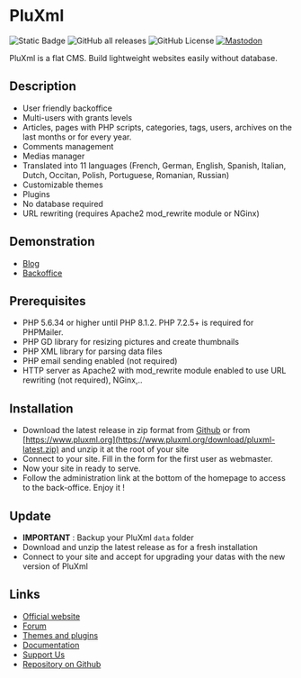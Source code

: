 # PluXml
![Static Badge](https://img.shields.io/badge/https-pluxml.org-blue)
![GitHub all releases](https://img.shields.io/github/downloads/pluxml/pluxml/total?icon=github)
![GitHub License](https://img.shields.io/github/license/pluxml/pluxml?icon=php)
[![Mastodon](https://img.shields.io/badge/%40pluxml-6768f3?logo=mastodon&logoColor=%23ffffff)](https://hachyderm.io/@pluxml)

PluXml is a flat CMS. Build lightweight websites easily without database.

## Description

* User friendly backoffice
* Multi-users with grants levels
* Articles, pages with PHP scripts, categories, tags, users, archives on the last months or for every year.
* Comments management
* Medias manager
* Translated into 11 languages (French, German, English, Spanish, Italian, Dutch, Occitan, Polish, Portuguese, Romanian, Russian)
* Customizable themes
* Plugins
* No database required
* URL rewriting (requires Apache2 mod_rewrite module or NGinx)

## Demonstration

* [Blog](https://demo.pluxml.org/)
* [Backoffice](https://demo.pluxml.org/core/admin/auth.php?p=/core/admin/)

## Prerequisites

* PHP 5.6.34 or higher until PHP 8.1.2. PHP 7.2.5+ is required for PHPMailer.
* PHP GD library for resizing pictures and create thumbnails
* PHP XML library for parsing data files
* PHP email sending enabled (not required)
* HTTP server as Apache2 with mod_rewrite module enabled to use URL rewriting (not required), NGinx,..

## Installation

* Download the latest release in zip format from [Github](https://github.com/pluxml/PluXml/releases) or from [https://www.pluxml.org](https://www.pluxml.org/download/pluxml-latest.zip) and unzip it at the root of your site
* Connect to your site. Fill in the form for the first user as webmaster.
* Now your site in ready to serve.
* Follow the administration link at the bottom of the homepage to access to the back-office. Enjoy it !

## Update

* **IMPORTANT** : Backup your PluXml `data` folder
* Download and unzip the latest release as for a fresh installation
* Connect to your site and accept for upgrading your datas with the new version of PluXml

## Links

* [Official website](https://www.pluxml.org/)
* [Forum](https://forum.pluxml.org/)
* [Themes and plugins](https://ressources.pluxml.org/)
* [Documentation](https://wiki.pluxml.org/)
* [Support Us](https://pluxml.org/static3/support-us)
* [Repository on Github](https://github.com/pluxml/PluXml)
